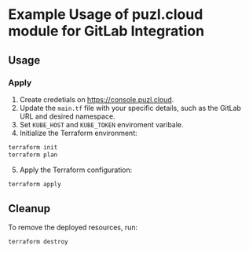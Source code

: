 # Example Usage of puzl.cloud module for GitLab Integration

## Usage

### Apply

1. Create credetials on https://console.puzl.cloud.
2. Update the `main.tf` file with your specific details, such as the GitLab URL and desired namespace.
3. Set `KUBE_HOST` and `KUBE_TOKEN` enviroment varibale.
4. Initialize the Terraform environment:

```bash
terraform init
terraform plan
```

5. Apply the Terraform configuration:

```bash
terraform apply
```

## Cleanup

To remove the deployed resources, run:

```bash
terraform destroy
```
